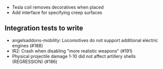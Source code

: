- Tesla coil removes decoratives when placed
- Add interface for specifying creep surfaces

## Integration tests to write
- angelsaddons-mobility: Locomotives do not support additional electric engines (#188)
- IR2: Crash when disabling "more realistic weapons" (#191)
- Physical projectile damage 1-10 did not affect artillery shells (REGRESSION) (#186)
